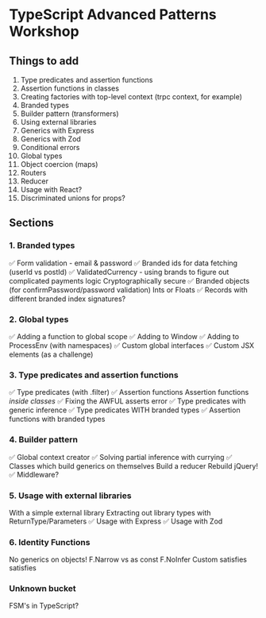 # TypeScript Advanced Patterns Workshop

## Things to add

1. Type predicates and assertion functions
1. Assertion functions in classes
1. Creating factories with top-level context (trpc context, for example)
1. Branded types
1. Builder pattern (transformers)
1. Using external libraries
1. Generics with Express
1. Generics with Zod
1. Conditional errors
1. Global types
1. Object coercion (maps)
1. Routers
1. Reducer
1. Usage with React?
1. Discriminated unions for props?

## Sections

### 1. Branded types

✅ Form validation - email & password
✅ Branded ids for data fetching (userId vs postId)
✅ ValidatedCurrency - using brands to figure out complicated payments logic
Cryptographically secure
✅ Branded objects (for confirmPassword/password validation)
Ints or Floats
✅ Records with different branded index signatures?

### 2. Global types

✅ Adding a function to global scope
✅ Adding to Window
✅ Adding to ProcessEnv (with namespaces)
✅ Custom global interfaces
✅ Custom JSX elements (as a challenge)

### 3. Type predicates and assertion functions

✅ Type predicates (with .filter)
✅ Assertion functions
Assertion functions _inside classes_
✅ Fixing the AWFUL asserts error
✅ Type predicates with generic inference
✅ Type predicates WITH branded types
✅ Assertion functions with branded types

### 4. Builder pattern

✅ Global context creator
✅ Solving partial inference with currying
✅ Classes which build generics on themselves
Build a reducer
Rebuild jQuery!
✅ Middleware?

### 5. Usage with external libraries

With a simple external library
Extracting out library types with ReturnType/Parameters
✅ Usage with Express
✅ Usage with Zod

### 6. Identity Functions

No generics on objects!
F.Narrow vs as const
F.NoInfer
Custom satisfies
satisfies

### Unknown bucket

FSM's in TypeScript?
